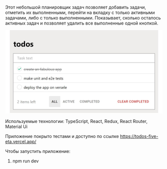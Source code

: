Этот небольшой планировщик задач позволяет добавить задачи, отметить их выполненными, перейти на вкладку с только активными задачами, либо с только выполненными. Показывает, сколько осталось активных задач и позволяет удалить все выполненные одной кнопкой.

![app view](https://github.com/Shchekatya/todos/blob/main/screenshots/Screenshot_39.jpg)

Используемые технологии: TypeScript, React, Redux, React Router, Material Ui

Приложение покрыто тестами и доступно по ссылке https://todos-five-eta.vercel.app/


Чтобы запустить приложение:
1.  npm run dev 